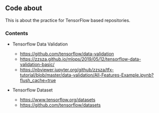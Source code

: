 ## Code about

This is about the practice for TensorFlow based repositories.

### Contents
- Tensorflow Data Validation
   - https://github.com/tensorflow/data-validation
   - https://zzsza.github.io/mlops/2019/05/12/tensorflow-data-validation-basic/
   - https://nbviewer.jupyter.org/github/zzsza/tfx-tutorial/blob/master/data-validation/All-Features-Example.ipynb?flush_cache=true
   
- Tensorflow Dataset
   - https://www.tensorflow.org/datasets
   - https://github.com/tensorflow/datasets